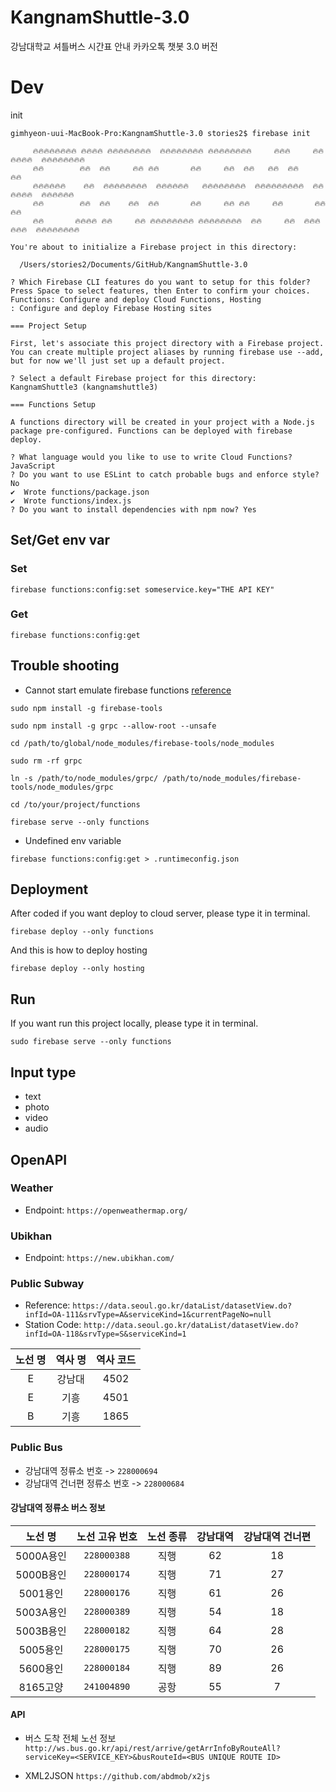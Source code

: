 # KangnamShuttle-3.0
강남대학교 셔틀버스 시간표 안내 카카오톡 챗봇 3.0 버전

# Dev

init

```
gimhyeon-uui-MacBook-Pro:KangnamShuttle-3.0 stories2$ firebase init

     🔥🔥🔥🔥🔥🔥🔥🔥 🔥🔥🔥🔥 🔥🔥🔥🔥🔥🔥🔥🔥  🔥🔥🔥🔥🔥🔥🔥🔥 🔥🔥🔥🔥🔥🔥🔥🔥     🔥🔥🔥     🔥🔥🔥🔥🔥🔥  🔥🔥🔥🔥🔥🔥🔥🔥
     🔥🔥        🔥🔥  🔥🔥     🔥🔥 🔥🔥       🔥🔥     🔥🔥  🔥🔥   🔥🔥  🔥🔥       🔥🔥
     🔥🔥🔥🔥🔥🔥    🔥🔥  🔥🔥🔥🔥🔥🔥🔥🔥  🔥🔥🔥🔥🔥🔥   🔥🔥🔥🔥🔥🔥🔥🔥  🔥🔥🔥🔥🔥🔥🔥🔥🔥  🔥🔥🔥🔥🔥🔥  🔥🔥🔥🔥🔥🔥
     🔥🔥        🔥🔥  🔥🔥    🔥🔥  🔥🔥       🔥🔥     🔥🔥 🔥🔥     🔥🔥       🔥🔥 🔥🔥
     🔥🔥       🔥🔥🔥🔥 🔥🔥     🔥🔥 🔥🔥🔥🔥🔥🔥🔥🔥 🔥🔥🔥🔥🔥🔥🔥🔥  🔥🔥     🔥🔥  🔥🔥🔥🔥🔥🔥  🔥🔥🔥🔥🔥🔥🔥🔥

You're about to initialize a Firebase project in this directory:

  /Users/stories2/Documents/GitHub/KangnamShuttle-3.0

? Which Firebase CLI features do you want to setup for this folder? Press Space to select features, then Enter to confirm your choices. Functions: Configure and deploy Cloud Functions, Hosting
: Configure and deploy Firebase Hosting sites

=== Project Setup

First, let's associate this project directory with a Firebase project.
You can create multiple project aliases by running firebase use --add, 
but for now we'll just set up a default project.

? Select a default Firebase project for this directory: KangnamShuttle3 (kangnamshuttle3)

=== Functions Setup

A functions directory will be created in your project with a Node.js
package pre-configured. Functions can be deployed with firebase deploy.

? What language would you like to use to write Cloud Functions? JavaScript
? Do you want to use ESLint to catch probable bugs and enforce style? No
✔  Wrote functions/package.json
✔  Wrote functions/index.js
? Do you want to install dependencies with npm now? Yes

```

## Set/Get env var

### Set
```
firebase functions:config:set someservice.key="THE API KEY"
```

### Get
```
firebase functions:config:get
```

## Trouble shooting 
- Cannot start emulate firebase functions
[reference](https://github.com/firebase/firebase-tools/issues/442)
```
sudo npm install -g firebase-tools

sudo npm install -g grpc --allow-root --unsafe

cd /path/to/global/node_modules/firebase-tools/node_modules

sudo rm -rf grpc

ln -s /path/to/node_modules/grpc/ /path/to/node_modules/firebase-tools/node_modules/grpc

cd /to/your/project/functions

firebase serve --only functions
```

- Undefined env variable
```
firebase functions:config:get > .runtimeconfig.json
``` 

## Deployment

After coded if you want deploy to cloud server, please type it in terminal.
```
firebase deploy --only functions
```

And this is how to deploy hosting
```
firebase deploy --only hosting
```

## Run

If you want run this project locally, please type it in terminal.
```
sudo firebase serve --only functions
```

## Input type

* text
* photo
* video
* audio

## OpenAPI

### Weather

- Endpoint: `https://openweathermap.org/`

### Ubikhan

- Endpoint: `https://new.ubikhan.com/`

### Public Subway

- Reference: `https://data.seoul.go.kr/dataList/datasetView.do?infId=OA-111&srvType=A&serviceKind=1&currentPageNo=null`
- Station Code: `http://data.seoul.go.kr/dataList/datasetView.do?infId=OA-118&srvType=S&serviceKind=1`


| 노선 명 | 역사 명 | 역사 코드 |
|:-:|:-:|:-:|
| E  | 강남대  | 4502  |
| E  | 기흥  | 4501  |
| B  | 기흥  | 1865  |

### Public Bus

- 강남대역 정류소 번호 -> `228000694`
- 강남대역 건너편 정류소 번호 -> `228000684`

#### 강남대역 정류소 버스 정보

| 노선 명 | 노선 고유 번호 | 노선 종류 | 강남대역 | 강남대역 건너편 |
|:-:|:-:|:-:|:-:|:-:|
| 5000A용인  | `228000388`  | 직행  | 62  | 18  |
| 5000B용인  | `228000174`  | 직행  | 71  | 27  |
| 5001용인  | `228000176`  | 직행  | 61  | 26  |
| 5003A용인  | `228000389`  | 직행  | 54  | 18  |
| 5003B용인  | `228000182`  | 직행  | 64  | 28  |
| 5005용인  | `228000175`  | 직행  | 70  | 26  |
| 5600용인  | `228000184`  | 직행  | 89  | 26  |
| 8165고양  | `241004890`  | 공항  | 55  | 7  |

#### API
- 버스 도착 전체 노선 정보
`http://ws.bus.go.kr/api/rest/arrive/getArrInfoByRouteAll?serviceKey=<SERVICE_KEY>&busRouteId=<BUS UNIQUE ROUTE ID>`

- XML2JSON
`https://github.com/abdmob/x2js`
